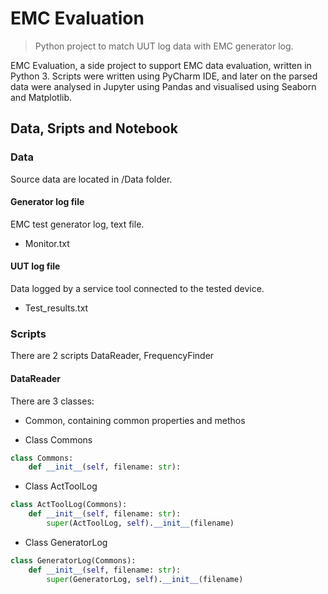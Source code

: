 # EMC Evaluation
> Python project to match UUT log data with EMC generator log.

EMC Evaluation, a side project to support EMC data evaluation, written in Python 3. 
Scripts were written using PyCharm IDE, and later on the parsed data were analysed in
Jupyter using Pandas and visualised using Seaborn and Matplotlib.

## Data, Sripts and Notebook

### Data 
Source data are located in /Data folder. 

#### Generator log file
EMC test generator log, text file.
* Monitor.txt
#### UUT log file
Data logged by a service tool connected to the tested device.
* Test_results.txt

### Scripts
There are 2 scripts DataReader, FrequencyFinder

#### DataReader
There are 3 classes:
 - Common, containing common properties and methos

* Class Commons
``` Python
class Commons:
    def __init__(self, filename: str):
```

* Class ActToolLog

``` Python
class ActToolLog(Commons):
    def __init__(self, filename: str):
        super(ActToolLog, self).__init__(filename)
```
* Class GeneratorLog
``` Python
class GeneratorLog(Commons):
    def __init__(self, filename: str):
        super(GeneratorLog, self).__init__(filename)
```
